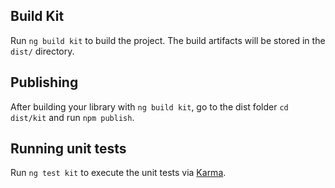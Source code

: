 ## Build Kit
Run `ng build kit` to build the project. The build artifacts will be stored in the `dist/` directory.

## Publishing
After building your library with `ng build kit`, go to the dist folder `cd dist/kit` and run `npm publish`.

## Running unit tests
Run `ng test kit` to execute the unit tests via [Karma](https://karma-runner.github.io).
